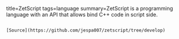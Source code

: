 title=ZetScript
tags=language
summary=ZetScript is a programming language with an API that allows bind C++ code in script side.
~~~~~~

[Source](https://github.com/jespa007/zetscript/tree/develop)

